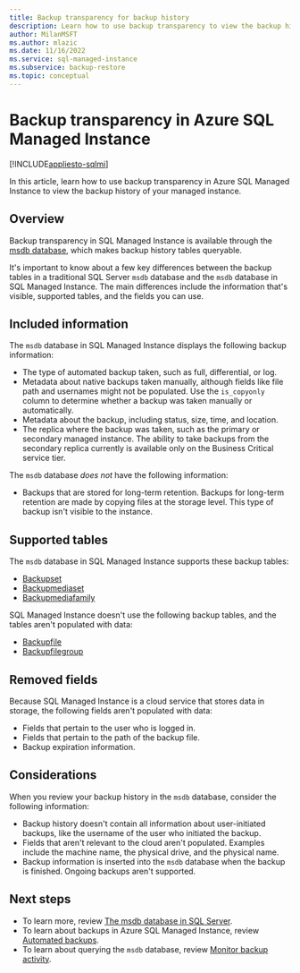 ```yaml
---
title: Backup transparency for backup history
description: Learn how to use backup transparency to view the backup history of Azure SQL Managed Instance.
author: MilanMSFT
ms.author: mlazic
ms.date: 11/16/2022
ms.service: sql-managed-instance
ms.subservice: backup-restore
ms.topic: conceptual
---
```

# Backup transparency in Azure SQL Managed Instance

[!INCLUDE[appliesto-sqlmi](../includes/appliesto-sqlmi.md)]

In this article, learn how to use backup transparency in Azure SQL Managed Instance to view the backup history of your managed instance.

## Overview

Backup transparency in SQL Managed Instance is available through the [msdb database](/sql/relational-databases/databases/msdb-database), which makes backup history tables queryable.

It's important to know about a few key differences between the backup tables in a traditional SQL Server `msdb` database and the `msdb` database in SQL Managed Instance. The main differences include the information that's visible, supported tables, and the fields you can use.

## Included information

The `msdb` database in SQL Managed Instance displays the following backup information:

- The type of automated backup taken, such as full, differential, or log.
- Metadata about native backups taken manually, although fields like file path and usernames might not be populated. Use the `is_copyonly` column to determine whether a backup was taken manually or automatically.
- Metadata about the backup, including status, size, time, and location.
- The replica where the backup was taken, such as the primary or secondary managed instance. The ability to take backups from the secondary replica currently is available only on the Business Critical service tier.

The `msdb` database *does not* have the following information:

- Backups that are stored for long-term retention. Backups for long-term retention are made by copying files at the storage level. This type of backup isn't visible to the instance.

## Supported tables

The `msdb` database in SQL Managed Instance supports these backup tables:

- [Backupset](/sql/relational-databases/system-tables/backupset-transact-sql)
- [Backupmediaset](/sql/relational-databases/system-tables/backupmediaset-transact-sql)
- [Backupmediafamily](/sql/relational-databases/system-tables/backupmediafamily-transact-sql)

SQL Managed Instance doesn't use the following backup tables, and the tables aren't populated with data:

- [Backupfile](/sql/relational-databases/system-tables/backupfile-transact-sql)
- [Backupfilegroup](/sql/relational-databases/system-tables/backupfilegroup-transact-sql)

## Removed fields

Because SQL Managed Instance is a cloud service that stores data in storage, the following fields aren't populated with data:

- Fields that pertain to the user who is logged in.
- Fields that pertain to the path of the backup file.
- Backup expiration information.

## Considerations

When you review your backup history in the `msdb` database, consider the following information:

- Backup history doesn't contain all information about user-initiated backups, like the username of the user who initiated the backup.
- Fields that aren't relevant to the cloud aren't populated. Examples include the machine name, the physical drive, and the physical name.
- Backup information is inserted into the `msdb` database when the backup is finished. Ongoing backups aren't supported.

## Next steps

- To learn more, review [The msdb database in SQL Server](/sql/relational-databases/databases/msdb-database). 
- To learn about backups in Azure SQL Managed Instance, review [Automated backups](automated-backups-overview.md).
- To learn about querying the `msdb` database, review [Monitor backup activity](backup-activity-monitor.md).
